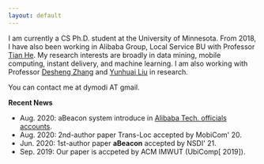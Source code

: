 ```yaml
---
layout: default
---
```


<head>
  <title>Yi Homepage</title>
</head>

I am currently a CS Ph.D. student at the University of Minnesota.
From 2018, I have also been working in Alibaba Group, Local Service BU with Professor [Tian He](https://www-users.cs.umn.edu/~tianhe/).
My research interests are broadly in data mining, mobile computing, instant delivery, and machine learning. 
I am also working with Professor [Desheng Zhang](https://www.cs.rutgers.edu/~dz220/) and [Yunhuai Liu](http://www.yunhuai.net/Yunhuai.htm) in research.

You can contact me at dymodi AT gmail.

**Recent News**

* Aug. 2020: aBeacon system introduce in [Alibaba Tech. officials accounts](https://mp.weixin.qq.com/s/7jVa-K-qUlYIrCg3YpPSEQ).
* Aug. 2020: 2nd-author paper Trans-Loc accepted by MobiCom' 20.
* Jun. 2020: 1st-author paper **aBeacon** accepted by NSDI' 21.
* Sep. 2019: Our paper is accpeted by ACM IMWUT (UbiComp[ 2019]).

